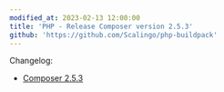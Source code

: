 ```yaml
---
modified_at: 2023-02-13 12:00:00
title: 'PHP - Release Composer version 2.5.3'
github: 'https://github.com/Scalingo/php-buildpack'
---
```


Changelog:

* [Composer 2.5.3](https://github.com/composer/composer/releases/tag/2.5.3)
